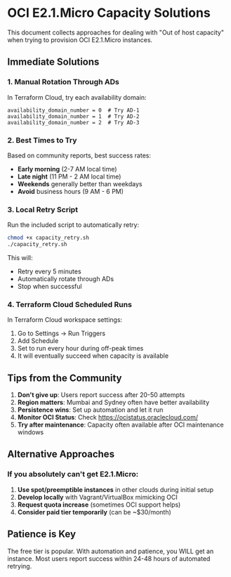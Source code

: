 # OCI E2.1.Micro Capacity Solutions

This document collects approaches for dealing with "Out of host capacity" when trying to provision OCI E2.1.Micro instances.

## Immediate Solutions

### 1. Manual Rotation Through ADs
In Terraform Cloud, try each availability domain:
```
availability_domain_number = 0  # Try AD-1
availability_domain_number = 1  # Try AD-2  
availability_domain_number = 2  # Try AD-3
```

### 2. Best Times to Try
Based on community reports, best success rates:
- **Early morning** (2-7 AM local time)
- **Late night** (11 PM - 2 AM local time)
- **Weekends** generally better than weekdays
- **Avoid** business hours (9 AM - 6 PM)

### 3. Local Retry Script
Run the included script to automatically retry:
```bash
chmod +x capacity_retry.sh
./capacity_retry.sh
```

This will:
- Retry every 5 minutes
- Automatically rotate through ADs
- Stop when successful

### 4. Terraform Cloud Scheduled Runs
In Terraform Cloud workspace settings:
1. Go to Settings → Run Triggers
2. Add Schedule
3. Set to run every hour during off-peak times
4. It will eventually succeed when capacity is available

## Tips from the Community

1. **Don't give up**: Users report success after 20-50 attempts
2. **Region matters**: Mumbai and Sydney often have better availability
3. **Persistence wins**: Set up automation and let it run
4. **Monitor OCI Status**: Check https://ocistatus.oraclecloud.com/
5. **Try after maintenance**: Capacity often available after OCI maintenance windows

## Alternative Approaches

### If you absolutely can't get E2.1.Micro:
1. **Use spot/preemptible instances** in other clouds during initial setup
2. **Develop locally** with Vagrant/VirtualBox mimicking OCI
3. **Request quota increase** (sometimes OCI support helps)
4. **Consider paid tier temporarily** (can be ~$30/month)

## Patience is Key
The free tier is popular. With automation and patience, you WILL get an instance. Most users report success within 24-48 hours of automated retrying.
